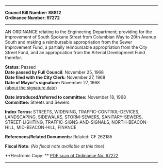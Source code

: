 * * * * *  
  
**Council Bill Number: [](#h0)[](#h2)88812**   
**Ordinance Number: 97272**  
  
* * * * *  
  
AN ORDINANCE relating to the Engineering Department; providing for the improvement of South Spokane Street from Columbian Way to 20th Avenue South and making a reimbursable appropriation from the Sewer Improvement Fund, a partially reimbursable appropriation from the City Street Fund, and an appropriation from the Arterial Development Fund therefor.  
  
**Status:** Passed   
**Date passed by Full Council:** November 25, 1968   
**Date filed with the City Clerk:** November 27, 1968   
**Date of Mayor's signature:** November 27, 1968   
[(about the signature date)](/~public/approvaldate.htm)   
  
  
**Date introduced/referred to committee:** November 18, 1968   
**Committee:** Streets and Sewers   
  
**Index Terms:** STREETS, WIDENING, TRAFFIC-CONTROL-DEVICES, LANDSCAPING, SIDEWALKS, STORM-SEWERS, SANITARY-SEWERS, STREET-LIGHTING, TRAFFIC-SIGNS-AND-SIGNALS, NORTH-BEACON-HILL, MID-BEACON-HILL, FINANCE  
  
**References/Related Documents:** Related: CF 262185  
  
**Fiscal Note:** *(No fiscal note available at this time)*  
  
**Electronic Copy: ** [PDF scan of Ordinance No. 97272](/~archives/Ordinances/Ord_97272.pdf)  
  
* * * * *  
